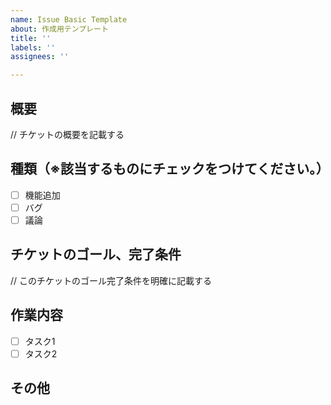 ```yaml
---
name: Issue Basic Template
about: 作成用テンプレート
title: ''
labels: ''
assignees: ''

---
```


## 概要
// チケットの概要を記載する

## 種類（※該当するものにチェックをつけてください。）
- [ ] 機能追加
- [ ] バグ
- [ ] 議論

## チケットのゴール、完了条件
// このチケットのゴール完了条件を明確に記載する

## 作業内容
- [ ] タスク1
- [ ] タスク2

## その他
